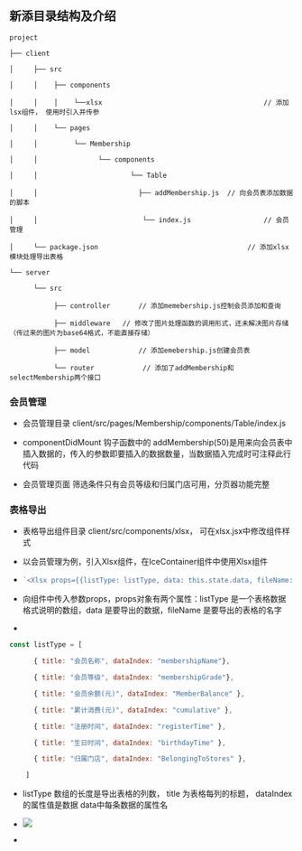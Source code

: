 ## 新添目录结构及介绍



```
project

├── client

│     ├── src       

│     │    ├── components       

│     │    │    └──xlsx                                        // 添加lsx组件， 使用时引入并传参   

│     │    └── pages            

│     │         └── Membership

│     │               └── components

│     │                       └── Table

│     │                         ├── addMembership.js  // 向会员表添加数据的脚本

│     │                          └── index.js                  // 会员管理

│     └── package.json                                     // 添加xlsx模块处理导出表格

└── server

​      └── src

​           ├── controller       // 添加memebership.js控制会员添加和查询

​           ├── middleware   // 修改了图片处理函数的调用形式，还未解决图片存储（传过来的图片为base64格式，不能直接存储）

​           ├── model            // 添加emebership.js创建会员表

​           └── router            // 添加了addMembership和selectMembership两个接口
```



### 会员管理 

* 会员管理目录 client/src/pages/Membership/components/Table/index.js 

* componentDidMount 钩子函数中的 addMembership(50)是用来向会员表中插入数据的，传入的参数即要插入的数据数量，当数据插入完成时可注释此行代码

* 会员管理页面 筛选条件只有会员等级和归属门店可用，分页器功能完整

### 表格导出

* 表格导出组件目录 client/src/components/xlsx， 可在xlsx.jsx中修改组件样式

* 以会员管理为例，引入Xlsx组件，在IceContainer组件中使用Xlsx组件

- ```javascript
  `<Xlsx props={{listType: listType, data: this.state.data, fileName: '会员管理表'}}></Xlsx>`
  ```

- 向组件中传入参数props，props对象有两个属性：listType 是一个表格数据格式说明的数组，data 是要导出的数据，fileName 是要导出的表格的名字

-  

  ```javascript
  const listType = [
  
  ​      { title: "会员名称", dataIndex: "membershipName"},
  
  ​      { title: "会员等级", dataIndex: "membershipGrade"},
  
  ​      { title: "会员余额(元)", dataIndex: "MemberBalance" },
  
  ​      { title: "累计消费(元)", dataIndex: "cumulative" },
  
  ​      { title: "注册时间", dataIndex: "registerTime" },
  
  ​      { title: "生日时间", dataIndex: "birthdayTime" },
  
  ​      { title: "归属门店", dataIndex: "BelongingToStores" },
  
  ​    ]
  ```

* listType 数组的长度是导出表格的列数， title 为表格每列的标题， dataIndex 的属性值是数据 data中每条数据的属性名
* ![](C:\Users\Administrator\Desktop\素材\code.png)

* 

